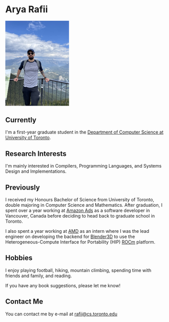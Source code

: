 # Arya Rafii
<img src="image.jpg" alt="drawing" width="200"/>

## Currently
I'm a first-year graduate student in the [Department of Computer Science at University of Toronto](https://web.cs.toronto.edu/).

## Research Interests
I'm mainly interested in Compilers, Programming Languages, and Systems Design and Implementations.

## Previously
I received my Honours Bachelor of Science from University of Toronto, double majoring in Computer Science and Mathematics. After graduation, I spent over a year working at [Amazon Ads](https://advertising.amazon.com/) as a software developer in Vancouver, Canada before deciding to head back to graduate school in Toronto.

I also spent a year working at [AMD](https://www.amd.com/) as an intern where I was the lead engineer on developing the backend for [Blender3D](https://www.blender.org/) to use the Heterogeneous-Compute Interface for Portability (HIP) [ROCm](https://www.amd.com/en/graphics/servers-solutions-rocm) platform.

## Hobbies
I enjoy playing football, hiking, mountain climbing, spending time with friends and family, and reading.

If you have any book suggestions, please let me know!


## Contact Me
You can contact me by e-mail at rafii@cs.toronto.edu
